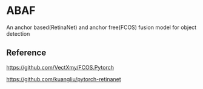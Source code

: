 # ABAF
An anchor based(RetinaNet) and anchor free(FCOS) fusion model for object detection

## Reference
https://github.com/VectXmy/FCOS.Pytorch

https://github.com/kuangliu/pytorch-retinanet
